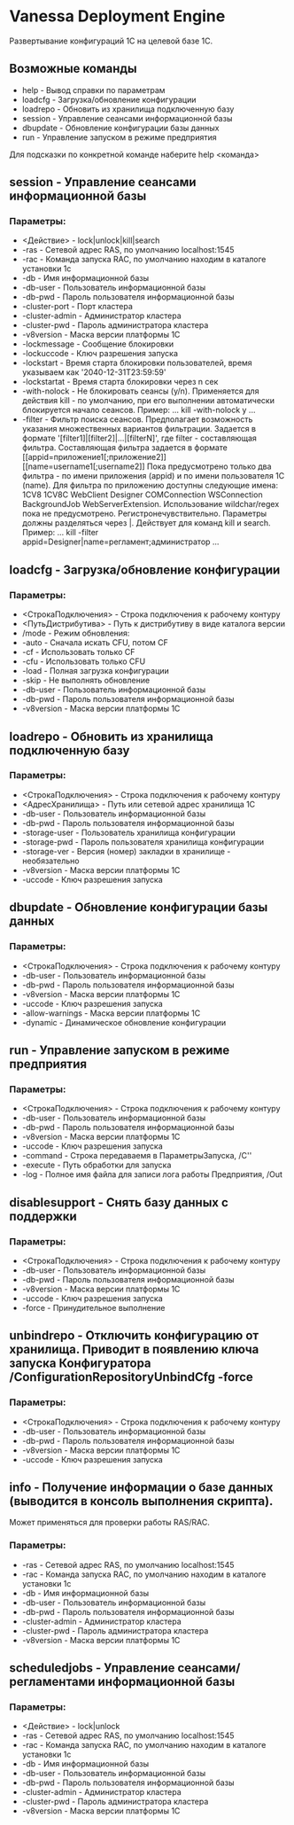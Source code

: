 # Vanessa Deployment Engine

Развертывание конфигураций 1С на целевой базе 1С.

## Возможные команды

* help      - Вывод справки по параметрам
* loadcfg   - Загрузка/обновление конфигурации
* loadrepo  - Обновить из хранилища подключенную базу
* session   - Управление сеансами информационной базы
* dbupdate  - Обновление конфигурации базы данных
* run       - Управление запуском в режиме предприятия

Для подсказки по конкретной команде наберите help <команда>

## session - Управление сеансами информационной базы

### Параметры:
* <Действие> - lock|unlock|kill|search
* -ras - Сетевой адрес RAS, по умолчанию localhost:1545
* -rac - Команда запуска RAC, по умолчанию находим в каталоге установки 1с
* -db - Имя информационной базы
* -db-user - Пользователь информационной базы
* -db-pwd - Пароль пользователя информационной базы
* -cluster-port - Порт кластера
* -cluster-admin - Администратор кластера
* -cluster-pwd - Пароль администратора кластера
* -v8version - Маска версии платформы 1С
* -lockmessage - Сообщение блокировки
* -lockuccode - Ключ разрешения запуска
* -lockstart - Время старта блокировки пользователей, время указываем как '2040-12-31T23:59:59'
* -lockstartat - Время старта блокировки через n сек
* -with-nolock - Не блокировать сеансы (y/n). Применяется для действия kill -
по умолчанию, при его выполнении автоматически блокируется начало сеансов.
Пример: ... kill -with-nolock y ...
* -filter - Фильтр поиска сеансов. Предполагает возможность указания множественных вариантов фильтрации. Задается в формате '[filter1]|[filter2]|...|[filterN]', где filter - составляющая фильтра.
Составляющая фильтра задается в формате [[appid=приложение1[;приложение2]][[name=username1[;username2]]
Пока предусмотрено только два фильтра - по имени приложения (appid) и по имени пользователя 1С (name).
Для фильтра по приложению доступны следующие имена: 1CV8 1CV8C WebClient Designer COMConnection WSConnection BackgroundJob WebServerExtension.
Использование wildchar/regex пока не предусмотрено. Регистронечувствительно. Параметры должны разделяться через |.
Действует для команд kill и search.
Пример: ... kill -filter appid=Designer|name=регламент;администратор ...

## loadcfg - Загрузка/обновление конфигурации

### Параметры:

* <СтрокаПодключения> - Строка подключения к рабочему контуру
* <ПутьДистрибутива> - Путь к дистрибутиву в виде каталога версии
* /mode - Режим обновления:
 *	-auto - Сначала искать CFU, потом CF
 *	-cf   - Использовать только CF
 *	-cfu  - Использовать только CFU
 *	-load - Полная загрузка конфигурации
 *	-skip - Не выполнять обновление
* -db-user - Пользователь информационной базы
* -db-pwd - Пароль пользователя информационной базы
* -v8version - Маска версии платформы 1С

## loadrepo - Обновить из хранилища подключенную базу

### Параметры:

* <СтрокаПодключения> - Строка подключения к рабочему контуру
* <АдресХранилища> - Путь или сетевой адрес хранилища 1С
* -db-user - Пользователь информационной базы
* -db-pwd - Пароль пользователя информационной базы
* -storage-user - Пользователь хранилища конфигурации
* -storage-pwd - Пароль пользователя хранилища конфигурации
* -storage-ver - Версия (номер) закладки в хранилище - необязательно
* -v8version - Маска версии платформы 1С
* -uccode - Ключ разрешения запуска

## dbupdate - Обновление конфигурации базы данных

### Параметры:

* <СтрокаПодключения> - Строка подключения к рабочему контуру
* -db-user - Пользователь информационной базы
* -db-pwd - Пароль пользователя информационной базы
* -v8version - Маска версии платформы 1С
* -uccode - Ключ разрешения запуска
* -allow-warnings - Маска версии платформы 1С
* -dynamic - Динамическое обновление конфигурации

## run - Управление запуском в режиме предприятия

### Параметры:
 
* <СтрокаПодключения> - Строка подключения к рабочему контуру
* -db-user - Пользователь информационной базы
* -db-pwd - Пароль пользователя информационной базы
* -v8version - Маска версии платформы 1С
* -uccode - Ключ разрешения запуска
* -command - Строка передаваемя в ПараметрыЗапуска, /C''
* -execute - Путь обработки для запуска
* -log - Полное имя файла для записи лога работы Предприятия, /Out

## disablesupport - Снять базу данных с поддержки

### Параметры:

* <СтрокаПодключения> - Строка подключения к рабочему контуру
* -db-user - Пользователь информационной базы
* -db-pwd - Пароль пользователя информационной базы
* -v8version - Маска версии платформы 1С
* -uccode - Ключ разрешения запуска
* -force - Принудительное выполнение

## unbindrepo - Отключить конфигурацию от хранилища. Приводит в появлению ключа запуска Конфигуратора /ConfigurationRepositoryUnbindCfg -force

### Параметры:

* <СтрокаПодключения> - Строка подключения к рабочему контуру
* -db-user - Пользователь информационной базы
* -db-pwd - Пароль пользователя информационной базы
* -v8version - Маска версии платформы 1С
* -uccode - Ключ разрешения запуска

## info - Получение информации о базе данных (выводится в консоль выполнения скрипта).
Может применяться для проверки работы RAS/RAC.
### Параметры:
* -ras - Сетевой адрес RAS, по умолчанию localhost:1545
* -rac - Команда запуска RAC, по умолчанию находим в каталоге установки 1с
* -db - Имя информационной базы
* -db-user - Пользователь информационной базы
* -db-pwd - Пароль пользователя информационной базы
* -cluster-admin - Администратор кластера
* -cluster-pwd - Пароль администратора кластера
* -v8version - Маска версии платформы 1С

## scheduledjobs - Управление сеансами/регламентами информационной базы
### Параметры:
* <Действие> - lock|unlock
* -ras - Сетевой адрес RAS, по умолчанию localhost:1545
* -rac - Команда запуска RAC, по умолчанию находим в каталоге установки 1с
* -db - Имя информационной базы
* -db-user - Пользователь информационной базы
* -db-pwd - Пароль пользователя информационной базы
* -cluster-admin - Администратор кластера
* -cluster-pwd - Пароль администратора кластера
* -v8version - Маска версии платформы 1С